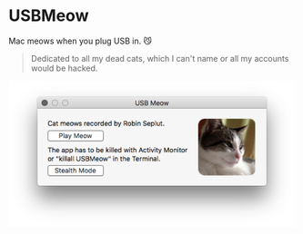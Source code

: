 # USBMeow
Mac meows when you plug USB in. 😼

> Dedicated to all my dead cats, which I can't name or all my accounts would be hacked.

<img align="left" src="screenshot.png">
